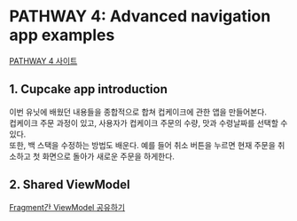 # PATHWAY 4: Advanced navigation app examples
[PATHWAY 4 사이트](https://developer.android.com/courses/pathways/android-basics-kotlin-unit-3-pathway-4)

## 1. Cupcake app introduction
이번 유닛에 배웠던 내용들을 종합적으로 합쳐 컵케이크에 관한 앱을 만들어본다.</br>
컵케이크 주문 과정이 있고, 사용자가 컵케이크 주문의 수량, 맛과 수령날짜를 선택할 수 있다.</br>
또한, 백 스택을 수정하는 방법도 배운다. 예를 들어 취소 버튼을 누르면 현재 주문을 취소하고 첫 화면으로 돌아가 새로운 주문을 하게한다.

## 2. Shared ViewModel
[Fragment간 ViewModel 공유하기](https://developer.android.com/codelabs/basic-android-kotlin-training-shared-viewmodel?continue=https%3A%2F%2Fdeveloper.android.com%2Fcourses%2Fpathways%2Fandroid-basics-kotlin-unit-3-pathway-4%23codelab-https%3A%2F%2Fdeveloper.android.com%2Fcodelabs%2Fbasic-android-kotlin-training-shared-viewmodel#0)
